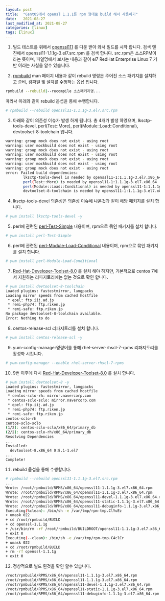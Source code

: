 ```yaml
---
layout: post
title:  "CentOS에서 opensl 1.1.1를 rpm 형태로 build 해서 사용하기"
date:   2021-08-27
last_modified_at: 2021-08-27
categories: [linux]
tags: [linux]
---
```


1. 빌드 테스트를 위해서 [openssl111] 를 다운 받아 와서 빌드를 시작 합니다.
검색 엔진에서 openssl11-1.1.1g-3.el7.src.rpm 를 검색 합니다. 
src.rpm은 소스RPM이라는 뜻이며, 파일명에서 보시는 내용과 같이 el7 RedHat 
Enterprise Linux 7 기반 이라는 사실을 알수 있습니다.

2. [rpmbuild] man 페이지 내용과 같이 rebuild 명령은 주어진 소스 패키지를 설치하고 준비, 컴파일 및 설치를 수행하는 옵셥 입니다.
```sh
rpmbuild --rebuild|--recompile 소스패키지명... 
```
따라서 아래와 같이 rebuild 옵셥을 통해 수행합니다.
```sh
# rpmbuild --rebuild openssl11-1.1.1g-3.el7.src.rpm
```



3. 아래와 같이 의존성 이슈가 발생 하게 됩니다.
총 4개가 발생 하였으며, lksctp-tools-devel, perl(Test::More), perl(Module::Load::Conditional), devtoolset-8-toolchain 입니다.
```sh
warning: group mock does not exist - using root
warning: user mockbuild does not exist - using root
warning: group mock does not exist - using root
warning: user mockbuild does not exist - using root
warning: group mock does not exist - using root
warning: user mockbuild does not exist - using root
warning: group mock does not exist - using root
error: Failed build dependencies:
        lksctp-tools-devel is needed by openssl11-1:1.1.1g-3.el7.x86_64
        perl(Test::More) is needed by openssl11-1:1.1.1g-3.el7.x86_64
        perl(Module::Load::Conditional) is needed by openssl11-1:1.1.1g-3.el7.x86_64
        devtoolset-8-toolchain is needed by openssl11-1:1.1.1g-3.el7.x86_64
```
4. lksctp-tools-devel 의존성은 의존성 이슈에 나온것과 같이 해당 패키지를 설치 합니다.
```sh
# yum install lksctp-tools-devel -y
```
5. perl에 관련된 [perl-Test-Simple] 내용이며, rpm으로 묶인 패키지를 설치 합니다.
```sh
# yum install perl-Test-Simple
```


6.  perl에 관련된 [perl-Module-Load-Conditional] 내용이며, rpm으로 묶인 패키지를 설치 합니다.
```sh
# yum install perl-Module-Load-Conditional
```


7. [Red-Hat-Developer-Toolset-8.0] 를 설치 해야 하지만, 기본적으로 centos 7에서 지원하는 리파지토리에는 없는 것으로 확인 합니다.
```sh
# yum install devtoolset-8-toolchain
Loaded plugins: fastestmirror, langpacks
Loading mirror speeds from cached hostfile
 * epel: ftp.iij.ad.jp
 * remi-php74: ftp.riken.jp
 * remi-safe: ftp.riken.jp
No package devtoolset-8-toolchain available.
Error: Nothing to do
```



8. centos-release-scl 리파지토리를 설치 합니다.
```sh
# yum install centos-release-scl -y
```

9. yum-config-manager명령어를 통해 rhel-server-rhscl-7-rpms 리파지토리를 활성화 시킵니다. 
```sh
# yum-config-manager --enable rhel-server-rhscl-7-rpms
```

10. 9번 이후에 다시 [Red-Hat-Developer-Toolset-8.0] 를 설치 합니다.
```sh
# yum install devtoolset-8 -y
Loaded plugins: fastestmirror, langpacks
Loading mirror speeds from cached hostfile
 * centos-sclo-rh: mirror.navercorp.com
 * centos-sclo-sclo: mirror.navercorp.com
 * epel: ftp.iij.ad.jp
 * remi-php74: ftp.riken.jp
 * remi-safe: ftp.riken.jp
centos-sclo-rh                                                                                                    | 3.0 kB  00:00:00
centos-sclo-sclo                                                                                                  | 3.0 kB  00:00:00
(1/2): centos-sclo-sclo/x86_64/primary_db                                                                         | 300 kB  00:00:00
(2/2): centos-sclo-rh/x86_64/primary_db                                                                           | 3.2 MB  00:00:00
Resolving Dependencies
...
Installed:
  devtoolset-8.x86_64 0:8.1-1.el7
...
Complete!
```

11.  rebuild 옵셥을 통해 수행합니다.
```sh
# rpmbuild --rebuild openssl11-1.1.1g-3.el7.src.rpm
...
Wrote: /root/rpmbuild/RPMS/x86_64/openssl11-1.1.1g-3.el7.x86_64.rpm
Wrote: /root/rpmbuild/RPMS/x86_64/openssl11-1.1.1g-3.el7.x86_64.rpm
Wrote: /root/rpmbuild/RPMS/x86_64/openssl11-devel-1.1.1g-3.el7.x86_64.rpm
Wrote: /root/rpmbuild/RPMS/x86_64/openssl11-static-1.1.1g-3.el7.x86_64.rpm
Wrote: /root/rpmbuild/RPMS/x86_64/openssl11-debuginfo-1.1.1g-3.el7.x86_64.rpm
Executing(%clean): /bin/sh -e /var/tmp/rpm-tmp.ClYuEz
+ umask 022
+ cd /root/rpmbuild/BUILD
+ cd openssl-1.1.1g
+ /usr/bin/rm -rf /root/rpmbuild/BUILDROOT/openssl11-1.1.1g-3.el7.x86_64
+ exit 0
Executing(--clean): /bin/sh -e /var/tmp/rpm-tmp.C4clCr
+ umask 022
+ cd /root/rpmbuild/BUILD
+ rm -rf openssl-1.1.1g
+ exit 0
```

12. 정상적으로 빌드 된것을 확인 할수 있습니다.

```sh
/root/rpmbuild/RPMS/x86_64/openssl11-1.1.1g-3.el7.x86_64.rpm
/root/rpmbuild/RPMS/x86_64/openssl11-1.1.1g-3.el7.x86_64.rpm
/root/rpmbuild/RPMS/x86_64/openssl11-devel-1.1.1g-3.el7.x86_64.rpm
/root/rpmbuild/RPMS/x86_64/openssl11-static-1.1.1g-3.el7.x86_64.rpm
/root/rpmbuild/RPMS/x86_64/openssl11-debuginfo-1.1.1g-3.el7.x86_64.rpm
```

[rpmbuild]: https://linux.die.net/man/8/rpmbuild
[openssl111]: https://koji.fedoraproject.org/koji/buildinfo?buildID=1729681
[perl-Test-Simple]: https://perldoc.perl.org/Test::Simple
[perl-Module-Load-Conditional]: https://perldoc.perl.org/Module::Load::Conditional
[Red-Hat-Developer-Toolset-8.0]: https://access.redhat.com/documentation/en-us/red_hat_developer_toolset/8/html/8.0_release_notes/dts8.0_release
